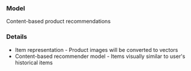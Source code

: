 ### Model
Content-based product recommendations

### Details
- Item representation - Product images will be converted to vectors
- Content-based recommender model - Items visually similar to user's historical items